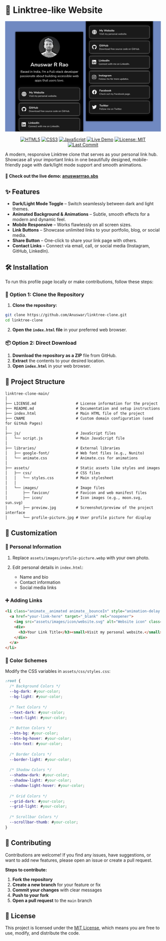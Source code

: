 # 🔗 Linktree-like Website

![Preview of Linktree-like Website](https://raw.githubusercontent.com/Anuswar/linktree-clone/main/assets/images/preview.jpg)

<div align="center">

[![HTML5](https://img.shields.io/badge/HTML5-E34F26?style=flat&logo=html5&logoColor=white)](https://www.w3.org/html/)
[![CSS3](https://img.shields.io/badge/CSS3-1572B6?style=flat&logo=css3&logoColor=white)](https://www.w3.org/Style/CSS/Overview.en.html)
[![JavaScript](https://img.shields.io/badge/JavaScript-F7DF1E?style=flat&logo=javascript&logoColor=black)](https://developer.mozilla.org/en-US/docs/Web/JavaScript)
[![Live Demo](https://img.shields.io/badge/Live-Demo-blue?style=flat&logo=google-chrome&logoColor=white)](https://anuswarrrao.sbs/)
[![License: MIT](https://img.shields.io/badge/License-MIT-yellow.svg)](LICENSE.md)
[![Last Commit](https://img.shields.io/github/last-commit/Anuswar/linktree-clone)](https://github.com/Anuswar/linktree-clone/commits/main)

</div>


A modern, responsive Linktree clone that serves as your personal link hub. Showcase all your important links in one beautifully designed, mobile-friendly page with dark/light mode support and smooth animations.

#### 🔗 Check out the live demo: [anuswarrrao.sbs](https://anuswarrrao.sbs/)



## ✨ Features

- **Dark/Light Mode Toggle** – Switch seamlessly between dark and light themes.
- **Animated Background & Animations** – Subtle, smooth effects for a modern and dynamic feel.
- **Mobile Responsive** – Works flawlessly on all screen sizes.
- **Link Buttons** – Showcase unlimited links to your portfolio, blog, or social media.
- **Share Button** – One-click to share your link page with others.
- **Contact Links** – Connect via email, call, or social media (Instagram, GitHub, LinkedIn).


## 🛠️ Installation

To run this profile page locally or make contributions, follow these steps:

### 🔁 Option 1: Clone the Repository

1. **Clone the repository:**

```bash
git clone https://github.com/Anuswar/linktree-clone.git
cd linktree-clone
```

2. **Open the `index.html` file** in your preferred web browser.

### 📦 Option 2: Direct Download

1. **Download the repository as a ZIP** file from GitHub.
2. **Extract** the contents to your desired location.
3. **Open `index.html`** in your web browser.



## 📂 Project Structure

```
linktree-clone-main/
│
├── LICENSE.md                  # License information for the project
├── README.md                   # Documentation and setup instructions
├── index.html                  # Main HTML file of the project
├── CNAME                       # Custom domain configuration (used for GitHub Pages)
│
├── js/                         # JavaScript files
│   └── script.js               # Main JavaScript file
│
├── libraries/                  # External libraries
│   ├── google-font/            # Web font files (e.g., Nunito)
│   └── animate.css             # Animate.css for animations
│
├── assets/                     # Static assets like styles and images
│   ├── css/                    # CSS files
│   │   └── styles.css          # Main stylesheet
│   │
│   └── images/                 # Image files
│       ├── favicon/            # Favicon and web manifest files
│       ├── icon/               # Icon images (e.g., moon.svg, sun.svg)
│       ├── preview.jpg         # Screenshot/preview of the project interface
│       └── profile-picture.jpg # User profile picture for display
```



## 🎨 Customization

### 🔧 Personal Information

1. Replace `assets/images/profile-picture.webp` with your own photo.
2. Edit personal details in `index.html`:

   * Name and bio
   * Contact information
   * Social media links

### ➕ Adding Links

```html
<li class="animate__animated animate__bounceIn" style="animation-delay:0.2s;">
  <a href="your-link-here" target="_blank" rel="noopener">
    <img src="assets/images/icon/website.svg" alt="Website icon" class="icon icon-large">
    <div>
      <h3>Your Link Title</h3><small>Visit my personal website.</small>
    </div>
  </a>
</li>
```

### 🎨 Color Schemes

Modify the CSS variables in `assets/css/styles.css`:

```css
:root {
  /* Background Colors */
  --bg-dark: #your-color;
  --bg-light: #your-color;

  /* Text Colors */
  --text-dark: #your-color;
  --text-light: #your-color;

  /* Button Colors */
  --btn-bg: #your-color;
  --btn-bg-hover: #your-color;
  --btn-text: #your-color;

  /* Border Colors */
  --border-light: #your-color;

  /* Shadow Colors */
  --shadow-dark: #your-color;
  --shadow-light: #your-color;
  --shadow-light-hover: #your-color;

  /* Grid Colors */
  --grid-dark: #your-color;
  --grid-light: #your-color;

  /* Scrollbar Colors */
  --scrollbar-thumb: #your-color;
}
```



## 🤝 Contributing

Contributions are welcome! If you find any issues, have suggestions, or want to add new features, please open an issue or create a pull request.

**Steps to contribute:**

1. **Fork the repository**
2. **Create a new branch** for your feature or fix
3. **Commit your changes** with clear messages
4. **Push to your fork**
5. **Open a pull request** to the `main` branch



## 📄 License
This project is licensed under the [MIT License](LICENSE.md), which means you are free to use, modify, and distribute the code.
